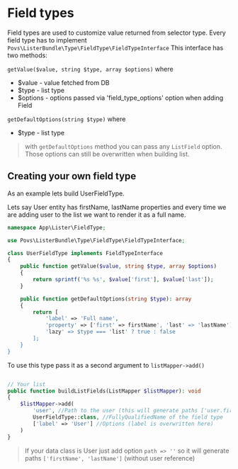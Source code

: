 # Field types

Field types are used to customize value returned from selector type.
Every field type has to implement `Povs\ListerBundle\Type\FieldType\FieldTypeInterface`
This interface has two methods:

`getValue($value, string $type, array $options)` where 
 - $value - value fetched from DB
 - $type - list type 
 - $options - options passed via 'field_type_options' option when adding Field
 
 `getDefaultOptions(string $type)` where 
 - $type - list type
 
 > with `getDefaultOptions` method you can pass any `ListField` option. Those options can still be overwritten when building list.

## Creating your own field type
As an example lets build UserFieldType.

Lets say User entity has firstName, lastName properties and every time we are adding user to the list we want to render it as a full name.

```` php 
namespace App\Lister\FieldType;

use Povs\ListerBundle\Type\FieldType\FieldTypeInterface;

class UserFieldType implements FieldTypeInterface
{
    public function getValue($value, string $type, array $options)
    {
        return sprintf('%s %s', $value['first'], $value['last']);
    }

    public function getDefaultOptions(string $type): array
    {
        return [
            'label' => 'Full name',
            'property' => ['first' => firstName', 'last' => 'lastName'],
            'lazy' => $type === 'list' ? true : false
        ];
    }
}
````

To use this type pass it as a second argument to `listMapper->add()`

```` php 

// Your list
public function buildListFields(ListMapper $listMapper): void
{
    $listMapper->add(
        'user', //Path to the user (this will generate paths ['user.firstName', 'user.lastName']) 
        UserFieldType::class, //FullyQualifiedName of the field type
        ['label' => 'User'] //Options (label is overwritten here)
    )
}
````

> If your data class is User just add option `path => ''` so it will generate paths `['firstName', 'lastName']` (without user reference)